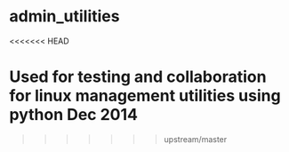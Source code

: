 admin_utilities
===============
<<<<<<< HEAD

Used for testing and collaboration for linux management utilities using python Dec 2014
=======
>>>>>>> upstream/master
